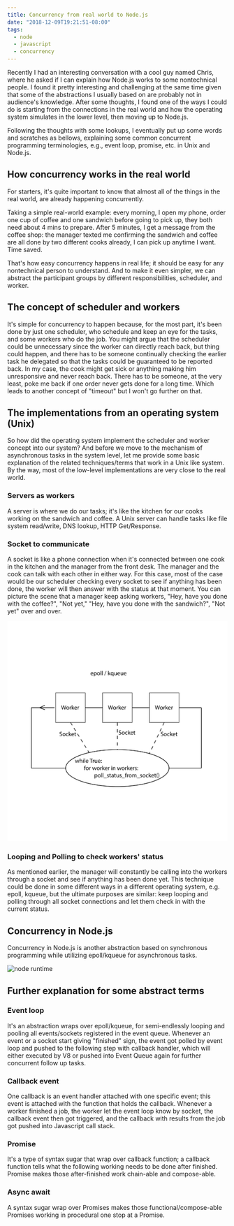 ```yaml
---
title: Concurrency from real world to Node.js
date: "2018-12-09T19:21:51-08:00"
tags:
  - node
  - javascript
  - concurrency
---
```


Recently I had an interesting conversation with a cool guy named Chris, where he asked if I can explain how Node.js works to some nontechnical people. I found it pretty interesting and challenging at the same time given that some of the abstractions I usually based on are probably not in audience's knowledge. After some thoughts, I found one of the ways I could do is starting from the connections in the real world and how the operating system simulates in the lower level, then moving up to Node.js.

Following the thoughts with some lookups, I eventually put up some words and scratches as bellows, explaining some common concurrent programming terminologies, e.g., event loop, promise, etc. in Unix and Node.js.

## How concurrency works in the real world

For starters, it's quite important to know that almost all of the things in the real world, are already happening concurrently.

Taking a simple real-world example: every morning, I open my phone, order one cup of coffee and one sandwich before going to pick up, they both need about 4 mins to prepare. After 5 minutes, I get a message from the coffee shop: the manager texted me confirming the sandwich and coffee are all done by two different cooks already, I can pick up anytime I want. Time saved.

That's how easy concurrency happens in real life; it should be easy for any nontechnical person to understand. And to make it even simpler, we can abstract the participant groups by different responsibilities, scheduler, and worker.

## The concept of scheduler and workers

It's simple for concurrency to happen because, for the most part, it's been done by just one scheduler, who schedule and keep an eye for the tasks, and some workers who do the job. You might argue that the scheduler could be unnecessary since the worker can directly reach back, but thing could happen, and there has to be someone continually checking the earlier task he delegated so that the tasks could be guaranteed to be reported back. In my case, the cook might get sick or anything making him unresponsive and never reach back. There has to be someone, at the very least, poke me back if one order never gets done for a long time. Which leads to another concept of "timeout" but I won't go further on that.

## The implementations from an operating system (Unix)

So how did the operating system implement the scheduler and worker concept into our system? And before we move to the mechanism of asynchronous tasks in the system level, let me provide some basic explanation of the related techniques/terms that work in a Unix like system. By the way, most of the low-level implementations are very close to the real world.

### Servers as workers

A server is where we do our tasks; it's like the kitchen for our cooks working on the sandwich and coffee. A Unix server can handle tasks like file system read/write, DNS lookup, HTTP Get/Response.

### Socket to communicate

A socket is like a phone connection when it's connected between one cook in the kitchen and the manager from the front desk. The manager and the cook can talk with each other in either way. For this case, most of the case would be our scheduler checking every socket to see if anything has been done, the worker will then answer with the status at that moment. You can picture the scene that a manager keep asking workers, "Hey, have you done with the coffee?", "Not yet," "Hey, have you done with the sandwich?", "Not yet" over and over.

![epoll and kqueue](epoll.png)

### Looping and Polling to check workers' status

As mentioned earlier, the manager will constantly be calling into the workers through a socket and see if anything has been done yet. This technique could be done in some different ways in a different operating system, e.g. epoll, kqueue, but the ultimate purposes are similar: keep looping and polling through all socket connections and let them check in with the current status.

## Concurrency in Node.js

Concurrency in Node.js is another abstraction based on synchronous programming while utilizing epoll/kqueue for asynchronous tasks.

![node runtime](uploads/node.png)

## Further explanation for some abstract terms

### Event loop

It's an abstraction wraps over epoll/kqueue, for semi-endlessly looping and pooling all events/sockets registered in the event queue. Whenever an event or a socket start giving "finished" sign, the event got polled by event loop and pushed to the following step with callback handler, which will either executed by V8 or pushed into Event Queue again for further concurrent follow up tasks.

### Callback event

One callback is an event handler attached with one specific event; this event is attached with the function that holds the callback. Whenever a worker finished a job, the worker let the event loop know by socket, the callback event then got triggered, and the callback with results from the job got pushed into Javascript call stack.

### Promise

It's a type of syntax sugar that wrap over callback function; a callback function tells what the following working needs to be done after finished. Promise makes those after-finished work chain-able and compose-able.

### Async await

A syntax sugar wrap over Promises makes those functional/compose-able Promises working in procedural one stop at a Promise.
